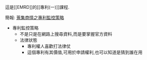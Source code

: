 這是[[EMRD]]的[[專利(一)]]課程.

簡報: [蒐集商情之專利監控策略](https://docs.google.com/presentation/d/1pWvi-_jN7MTgDDXYlNghZYGssB8Jtnca6rl_Mj_cbkQ/edit?usp=sharing)

- 專利監控策略
	- 不是只是在網路上搜尋資料,而是要掌握官方資料
	- 法律狀態
		- 專利權人喜歡打法律仗
		- 這個專利有其價值,可用於申請權利,也可以知道是猜到誰在用